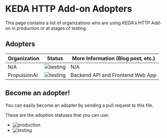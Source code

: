 # KEDA HTTP Add-on Adopters

This page contains a list of organizations who are using KEDA's HTTP Add-on in production or at stages of testing.

## Adopters

| Organization | Status | More Information (Blog post, etc.) |
| ------------ | ---------| ---------------|
|N/A|![testing](https://img.shields.io/badge/-development%20&%20testing-green?style=flat)| N/A|
|PropulsionAI|![testing](https://img.shields.io/badge/-development%20&%20testing-green?style=flat)|Backend API and Frontend Web App|

## Become an adopter!

You can easily become an adopter by sending a pull request to this file.

These are the adoption statuses that you can use:

- ![production](https://img.shields.io/badge/-production-blue?style=flat)
- ![testing](https://img.shields.io/badge/-development%20&%20testing-green?style=flat)
